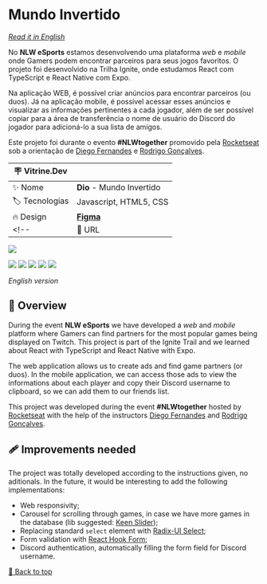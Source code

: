 <div id='top'>

# Mundo Invertido

</div>

_[Read it in English](#English)_

No **NLW eSports** estamos desenvolvendo uma plataforma _web_ e _mobile_ onde Gamers podem encontrar parceiros para seus jogos favoritos. O projeto foi desenvolvido na Trilha Ignite, onde estudamos React com TypeScript e React Native com Expo.

Na aplicação WEB, é possível criar anúncios para encontrar parceiros (ou duos). Já na aplicação mobile, é possível acessar esses anúncios e visualizar as informações pertinentes a cada jogador, além de ser possível copiar para a área de transferência o nome de usuário do Discord do jogador para adicioná-lo a sua lista de amigos.

Este projeto foi durante o evento **#NLWtogether** promovido pela [Rocketseat](https://www.rocketseat.com.br) sob a orientação de [Diego Fernandes](https://github.com/diego3g) e [Rodrigo Gonçalves](https://github.com/rodrigorgtic).

<!-- prettier-ignore -->
| 🪧 Vitrine.Dev   |     |
| --------------- | --- |
| ✨ Nome         | **Dio** - Mundo Invertido |
| 🏷️ Tecnologias  | Javascript, HTML5, CSS |
| 🔥 Design       | [**Figma**](https://www.figma.com/design/I3Q42CcVUziRN3iMfTrbfb/Stranger-Things?node-id=0-1&node-type=canvas&t=TZ38uOK5APGpXzhX-0)|
<!--| 🚀 URL          | Ainda não disponível |-->

![](https://raw.githubusercontent.com/sucodelarangela/nlw-esports-ignite/main/web/public/og-image.jpg#vitrinedev)

<div>
  <img src="https://img.shields.io/badge/typescript-3178C6?style=for-the-badge&logo=typescript&logoColor=white">
  <img src="https://img.shields.io/badge/React-20232A?style=for-the-badge&logo=react&logoColor=61DAFB"/>
  <img src="https://img.shields.io/badge/React Native-20232A?style=for-the-badge&logo=react&logoColor=61DAFB"/>
  <img src="https://img.shields.io/badge/Vite-646CFF?style=for-the-badge&logo=vite&logoColor=white"/>
  <img src="https://img.shields.io/badge/Expo-000020?style=for-the-badge&logo=expo&logoColor=BCC3CD"/>
</div>


<div id="English">

_English version_

</div>

## 🔎 Overview

During the event **NLW eSports** we have developed a _web_ and _mobile_ platform where Gamers can find partners for the most popular games being displayed on Twitch. This project is part of the Ignite Trail and we learned about React with TypeScript and React Native with Expo.

The web application allows us to create ads and find game partners (or duos). In the mobile application, we can access those ads to view the informations about each player and copy their Discord username to clipboard, so we can add them to our friends list.

This project was developed during the event **#NLWtogether** hosted by [Rocketseat](https://www.rocketseat.com.br) with the help of the instructors [Diego Fernandes](https://github.com/diego3g) and [Rodrigo Gonçalves](https://github.com/rodrigorgtic).

## 🩹 Improvements needed

The project was totally developed according to the instructions given, no aditionals. In the future, it would be interesting to add the following implementations:

-   Web responsivity;
-   Carousel for scrolling through games, in case we have more games in the database (lib suggested: [Keen Slider](https://keen-slider.io/));
-   Replacing standard `select` element with [Radix-UI Select](https://www.radix-ui.com/docs/primitives/components/select);
-   Form validation with [React Hook Form](https://react-hook-form.com/);
-   Discord authentication, automatically filling the form field for Discord username.

<a href='#top'>🔼 Back to top</a>

